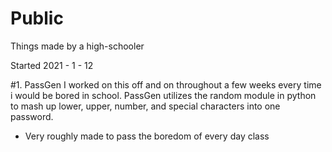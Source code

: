 # Public
Things made by a high-schooler

Started 2021 - 1 - 12

#1. PassGen
I worked on this off and on throughout a few weeks every time i would be bored in school. 
PassGen utilizes the random module in python to mash up lower, upper, number, and special characters into one password.
- Very roughly made to pass the boredom of every day class
